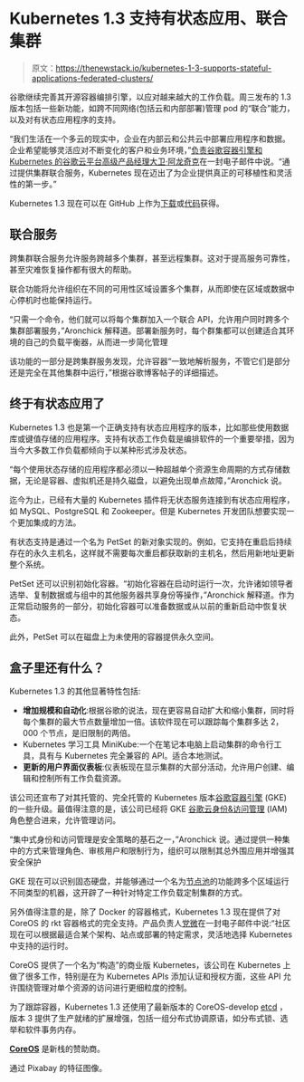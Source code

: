 # Kubernetes 1.3 支持有状态应用、联合集群

> 原文：<https://thenewstack.io/kubernetes-1-3-supports-stateful-applications-federated-clusters/>

谷歌继续完善其开源容器编排引擎，以应对越来越大的工作负载。周三发布的 1.3 版本包括一些新功能，如跨不同网络(包括云和内部部署)管理 pod 的“联合”能力，以及对有状态应用程序的支持。

“我们生活在一个多云的现实中，企业在内部云和公共云中部署应用程序和数据。企业希望能够灵活应对不断变化的客户和业务环境，”[负责谷歌容器引擎和 Kubernetes 的谷歌云平台高级产品经理大卫·阿龙奇克](https://github.com/aronchick)在一封电子邮件中说。“通过提供集群联合服务，Kubernetes 现在迈出了为企业提供真正的可移植性和灵活性的第一步。”

Kubernetes 1.3 现在可以在 GitHub 上作为[下载](http://get.k8s.io/)或[代码](https://github.com/kubernetes/kubernetes)获得。

## 联合服务

跨集群联合服务允许服务跨越多个集群，甚至远程集群。这对于提高服务可靠性，甚至灾难恢复操作都有很大的帮助。

联合功能将允许组织在不同的可用性区域设置多个集群，从而即使在区域或数据中心停机时也能保持运行。

“只需一个命令，他们就可以将每个集群加入一个联合 API，允许用户同时跨多个集群部署服务，”Aronchick 解释道。部署新服务时，每个群集都可以创建适合其环境的自己的负载平衡器，从而进一步简化管理

该功能的一部分是跨集群服务发现，允许容器“一致地解析服务，不管它们是部分还是完全在其他集群中运行，”根据谷歌博客帖子的详细描述。

## 终于有状态应用了

Kubernetes 1.3 也是第一个正确支持有状态应用程序的版本，比如那些使用数据库或键值存储的应用程序。支持有状态工作负载是编排软件的一个重要举措，因为当今大多数工作负载都倾向于以某种形式涉及状态。

“每个使用状态存储的应用程序都必须以一种超越单个资源生命周期的方式存储数据，无论是容器、虚拟机还是持久磁盘，以避免出现单点故障，”Aronchick 说。

迄今为止，已经有大量的 Kubernetes 插件将无状态服务连接到有状态应用程序，如 MySQL、PostgreSQL 和 Zookeeper。但是 Kubernetes 开发团队想要实现一个更加集成的方法。

有状态支持是通过一个名为 PetSet 的新对象实现的。例如，它支持在重启后持续存在的永久主机名，这样就不需要每次重启都获取新的主机名，然后用新地址更新整个系统。

PetSet 还可以识别初始化容器。“初始化容器在启动时运行一次，允许诸如领导者选举、复制数据或与组中的其他服务器共享身份等操作，”Aronchick 解释道。作为正常启动服务的一部分，初始化容器可以准备数据或从以前的重新启动中恢复状态。

此外，PetSet 可以在磁盘上为未使用的容器提供永久空间。

## 盒子里还有什么？

Kubernetes 1.3 的其他显著特性包括:

*   **增加规模和自动化**:根据谷歌的说法，现在更容易自动扩大和缩小集群，同时将每个集群的最大节点数量增加一倍。该软件现在可以跟踪每个集群多达 2，000 个节点，是旧限制的两倍。
*   Kubernetes 学习工具 MiniKube:一个在笔记本电脑上启动集群的命令行工具，具有与 Kubernetes 完全兼容的 API。适合本地测试。
*   **更新的用户界面仪表板**:仪表板现在显示集群的大部分活动，允许用户创建、编辑和控制所有工作负载资源。

该公司还宣布了对其托管的、完全托管的 Kubernetes 版本[谷歌容器引擎](https://cloud.google.com/container-engine/) (GKE)的一些升级。最值得注意的是，该公司已经将 GKE [谷歌云身份&访问管理](https://cloud.google.com/iam/) (IAM)角色整合进来，允许管理访问。

“集中式身份和访问管理是安全策略的基石之一，”Aronchick 说。通过提供一种集中的方式来管理角色、审核用户和限制行为，组织可以限制其总外围应用并增强其安全保护

GKE 现在可以识别固态硬盘，并能够通过一个名为[节点池](https://cloudplatform.googleblog.com/2016/05/introducing-Google-Container-Engine-GKE-node-pools.html)的功能跨多个区域运行不同类型的机器，这开辟了一种针对特定工作负载定制集群的方式。

另外值得注意的是，除了 Docker 的容器格式，Kubernetes 1.3 现在提供了对 CoreOS 的 rkt 容器格式的完全支持。产品负责人[党微](https://www.linkedin.com/in/weiliendang)在一封电子邮件中说:“社区现在可以根据最适合某个架构、站点或部署的特定需求，灵活地选择 Kubernetes 中支持的运行时。

CoreOS 提供了一个名为“构造”的商业版 Kubernetes，该公司在 Kubernetes 上做了很多工作，特别是在为 Kubernetes APIs 添加认证和授权方面，这些 API 允许围绕管理对单个资源的访问进行更细粒度的控制。

为了跟踪容器，Kubernetes 1.3 还使用了最新版本的 CoreOS-develop [etcd](https://thenewstack.io/coreos-updates-etcd-large-scale-container-coordination/) ，版本 3 提供了生产就绪的扩展增强，包括一组分布式协调原语，如分布式锁、选举和软件事务内存。

[**CoreOS**](https://coreos.com/) 是新栈的赞助商。

通过 Pixabay 的特征图像。

<svg xmlns:xlink="http://www.w3.org/1999/xlink" viewBox="0 0 68 31" version="1.1"><title>Group</title> <desc>Created with Sketch.</desc></svg>